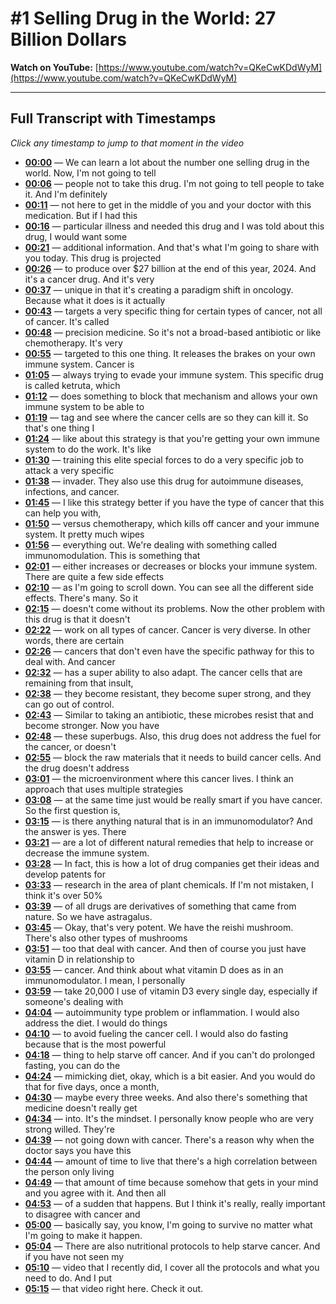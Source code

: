 # #1 Selling Drug in the World: 27 Billion Dollars

**Watch on YouTube:** [https://www.youtube.com/watch?v=QKeCwKDdWyM](https://www.youtube.com/watch?v=QKeCwKDdWyM)

---

## Full Transcript with Timestamps

*Click any timestamp to jump to that moment in the video*

- **[00:00](https://www.youtube.com/watch?v=QKeCwKDdWyM&t=0s)** — We can learn a lot about the number one selling drug in the world. Now, I'm not going to tell
- **[00:06](https://www.youtube.com/watch?v=QKeCwKDdWyM&t=6s)** — people not to take this drug. I'm not going to tell people to take it. And I'm definitely
- **[00:11](https://www.youtube.com/watch?v=QKeCwKDdWyM&t=11s)** — not here to get in the middle of you and your doctor with this medication. But if I had this
- **[00:16](https://www.youtube.com/watch?v=QKeCwKDdWyM&t=16s)** — particular illness and needed this drug and I was told about this drug, I would want some
- **[00:21](https://www.youtube.com/watch?v=QKeCwKDdWyM&t=21s)** — additional information. And that's what I'm going to share with you today. This drug is projected
- **[00:26](https://www.youtube.com/watch?v=QKeCwKDdWyM&t=26s)** — to produce over $27 billion at the end of this year, 2024. And it's a cancer drug. And it's very
- **[00:37](https://www.youtube.com/watch?v=QKeCwKDdWyM&t=37s)** — unique in that it's creating a paradigm shift in oncology. Because what it does is it actually
- **[00:43](https://www.youtube.com/watch?v=QKeCwKDdWyM&t=43s)** — targets a very specific thing for certain types of cancer, not all of cancer. It's called
- **[00:48](https://www.youtube.com/watch?v=QKeCwKDdWyM&t=48s)** — precision medicine. So it's not a broad-based antibiotic or like chemotherapy. It's very
- **[00:55](https://www.youtube.com/watch?v=QKeCwKDdWyM&t=55s)** — targeted to this one thing. It releases the brakes on your own immune system. Cancer is
- **[01:05](https://www.youtube.com/watch?v=QKeCwKDdWyM&t=65s)** — always trying to evade your immune system. This specific drug is called ketruta, which
- **[01:12](https://www.youtube.com/watch?v=QKeCwKDdWyM&t=72s)** — does something to block that mechanism and allows your own immune system to be able to
- **[01:19](https://www.youtube.com/watch?v=QKeCwKDdWyM&t=79s)** — tag and see where the cancer cells are so they can kill it. So that's one thing I
- **[01:24](https://www.youtube.com/watch?v=QKeCwKDdWyM&t=84s)** — like about this strategy is that you're getting your own immune system to do the work. It's like
- **[01:30](https://www.youtube.com/watch?v=QKeCwKDdWyM&t=90s)** — training this elite special forces to do a very specific job to attack a very specific
- **[01:38](https://www.youtube.com/watch?v=QKeCwKDdWyM&t=98s)** — invader. They also use this drug for autoimmune diseases, infections, and cancer.
- **[01:45](https://www.youtube.com/watch?v=QKeCwKDdWyM&t=105s)** — I like this strategy better if you have the type of cancer that this can help you with,
- **[01:50](https://www.youtube.com/watch?v=QKeCwKDdWyM&t=110s)** — versus chemotherapy, which kills off cancer and your immune system. It pretty much wipes
- **[01:56](https://www.youtube.com/watch?v=QKeCwKDdWyM&t=116s)** — everything out. We're dealing with something called immunomodulation. This is something that
- **[02:01](https://www.youtube.com/watch?v=QKeCwKDdWyM&t=121s)** — either increases or decreases or blocks your immune system. There are quite a few side effects
- **[02:10](https://www.youtube.com/watch?v=QKeCwKDdWyM&t=130s)** — as I'm going to scroll down. You can see all the different side effects. There's many. So it
- **[02:15](https://www.youtube.com/watch?v=QKeCwKDdWyM&t=135s)** — doesn't come without its problems. Now the other problem with this drug is that it doesn't
- **[02:22](https://www.youtube.com/watch?v=QKeCwKDdWyM&t=142s)** — work on all types of cancer. Cancer is very diverse. In other words, there are certain
- **[02:26](https://www.youtube.com/watch?v=QKeCwKDdWyM&t=146s)** — cancers that don't even have the specific pathway for this to deal with. And cancer
- **[02:32](https://www.youtube.com/watch?v=QKeCwKDdWyM&t=152s)** — has a super ability to also adapt. The cancer cells that are remaining from that insult,
- **[02:38](https://www.youtube.com/watch?v=QKeCwKDdWyM&t=158s)** — they become resistant, they become super strong, and they can go out of control.
- **[02:43](https://www.youtube.com/watch?v=QKeCwKDdWyM&t=163s)** — Similar to taking an antibiotic, these microbes resist that and become stronger. Now you have
- **[02:48](https://www.youtube.com/watch?v=QKeCwKDdWyM&t=168s)** — these superbugs. Also, this drug does not address the fuel for the cancer, or doesn't
- **[02:55](https://www.youtube.com/watch?v=QKeCwKDdWyM&t=175s)** — block the raw materials that it needs to build cancer cells. And the drug doesn't address
- **[03:01](https://www.youtube.com/watch?v=QKeCwKDdWyM&t=181s)** — the microenvironment where this cancer lives. I think an approach that uses multiple strategies
- **[03:08](https://www.youtube.com/watch?v=QKeCwKDdWyM&t=188s)** — at the same time just would be really smart if you have cancer. So the first question is,
- **[03:15](https://www.youtube.com/watch?v=QKeCwKDdWyM&t=195s)** — is there anything natural that is in an immunomodulator? And the answer is yes. There
- **[03:21](https://www.youtube.com/watch?v=QKeCwKDdWyM&t=201s)** — are a lot of different natural remedies that help to increase or decrease the immune system.
- **[03:28](https://www.youtube.com/watch?v=QKeCwKDdWyM&t=208s)** — In fact, this is how a lot of drug companies get their ideas and develop patents for
- **[03:33](https://www.youtube.com/watch?v=QKeCwKDdWyM&t=213s)** — research in the area of plant chemicals. If I'm not mistaken, I think it's over 50%
- **[03:39](https://www.youtube.com/watch?v=QKeCwKDdWyM&t=219s)** — of all drugs are derivatives of something that came from nature. So we have astragalus.
- **[03:45](https://www.youtube.com/watch?v=QKeCwKDdWyM&t=225s)** — Okay, that's very potent. We have the reishi mushroom. There's also other types of mushrooms
- **[03:51](https://www.youtube.com/watch?v=QKeCwKDdWyM&t=231s)** — too that deal with cancer. And then of course you just have vitamin D in relationship to
- **[03:55](https://www.youtube.com/watch?v=QKeCwKDdWyM&t=235s)** — cancer. And think about what vitamin D does as in an immunomodulator. I mean, I personally
- **[03:59](https://www.youtube.com/watch?v=QKeCwKDdWyM&t=239s)** — take 20,000 I use of vitamin D3 every single day, especially if someone's dealing with
- **[04:04](https://www.youtube.com/watch?v=QKeCwKDdWyM&t=244s)** — autoimmunity type problem or inflammation. I would also address the diet. I would do things
- **[04:10](https://www.youtube.com/watch?v=QKeCwKDdWyM&t=250s)** — to avoid fueling the cancer cell. I would also do fasting because that is the most powerful
- **[04:18](https://www.youtube.com/watch?v=QKeCwKDdWyM&t=258s)** — thing to help starve off cancer. And if you can't do prolonged fasting, you can do the
- **[04:24](https://www.youtube.com/watch?v=QKeCwKDdWyM&t=264s)** — mimicking diet, okay, which is a bit easier. And you would do that for five days, once a month,
- **[04:30](https://www.youtube.com/watch?v=QKeCwKDdWyM&t=270s)** — maybe every three weeks. And also there's something that medicine doesn't really get
- **[04:34](https://www.youtube.com/watch?v=QKeCwKDdWyM&t=274s)** — into. It's the mindset. I personally know people who are very strong willed. They're
- **[04:39](https://www.youtube.com/watch?v=QKeCwKDdWyM&t=279s)** — not going down with cancer. There's a reason why when the doctor says you have this
- **[04:44](https://www.youtube.com/watch?v=QKeCwKDdWyM&t=284s)** — amount of time to live that there's a high correlation between the person only living
- **[04:49](https://www.youtube.com/watch?v=QKeCwKDdWyM&t=289s)** — that amount of time because somehow that gets in your mind and you agree with it. And then all
- **[04:53](https://www.youtube.com/watch?v=QKeCwKDdWyM&t=293s)** — of a sudden that happens. But I think it's really, really important to disagree with cancer and
- **[05:00](https://www.youtube.com/watch?v=QKeCwKDdWyM&t=300s)** — basically say, you know, I'm going to survive no matter what I'm going to make it happen.
- **[05:04](https://www.youtube.com/watch?v=QKeCwKDdWyM&t=304s)** — There are also nutritional protocols to help starve cancer. And if you have not seen my
- **[05:10](https://www.youtube.com/watch?v=QKeCwKDdWyM&t=310s)** — video that I recently did, I cover all the protocols and what you need to do. And I put
- **[05:15](https://www.youtube.com/watch?v=QKeCwKDdWyM&t=315s)** — that video right here. Check it out.
